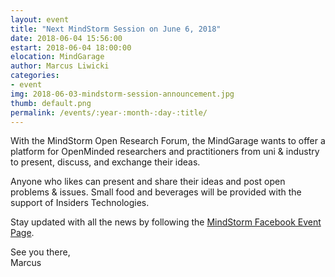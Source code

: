 ```yaml
---
layout: event
title: "Next MindStorm Session on June 6, 2018"
date: 2018-06-04 15:56:00
estart: 2018-06-04 18:00:00
elocation: MindGarage
author: Marcus Liwicki
categories:
- event
img: 2018-06-03-mindstorm-session-announcement.jpg
thumb: default.png
permalink: /events/:year-:month-:day-:title/
---
```


With the MindStorm Open Research Forum, the MindGarage wants to offer a platform for OpenMinded researchers and practitioners from uni & industry to present, discuss, and exchange their ideas.

Anyone who likes can present and share their ideas and post open problems & issues. Small food and beverages will be provided with the support of Insiders Technologies.

Stay updated with all the news by following the [MindStorm Facebook Event Page](https://www.facebook.com/events/346701135850291/).

See you there, <br>
Marcus

